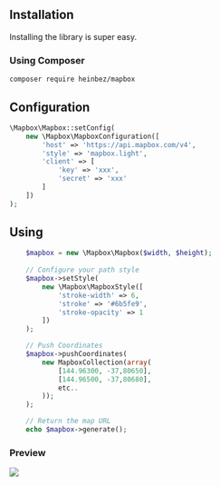 ## Installation

Installing the library is super easy. 

### Using Composer
    composer require heinbez/mapbox 

## Configuration
```php
\Mapbox\Mapbox::setConfig(
    new \Mapbox\MapboxConfiguration([
        'host' => 'https://api.mapbox.com/v4',
        'style' => 'mapbox.light',
        'client' => [
            'key' => 'xxx',
            'secret' => 'xxx'
        ]
    ])
);
```
## Using
```php
    $mapbox = new \Mapbox\Mapbox($width, $height);
    
    // Configure your path style
    $mapbox->setStyle(
        new \Mapbox\MapboxStyle([
            'stroke-width' => 6,
            'stroke' => '#6b5fe9',
            'stroke-opacity' => 1
        ])
    );

    // Push Coordinates
    $mapbox->pushCoordinates(
        new MapboxCollection(array(
            [144.96300, -37,80650],
            [144.96500, -37,80680],
            etc..
        ));
    );

    // Return the map URL
    echo $mapbox->generate();
```
### Preview
![](http://i.imgur.com/NRhe6hR.png)
